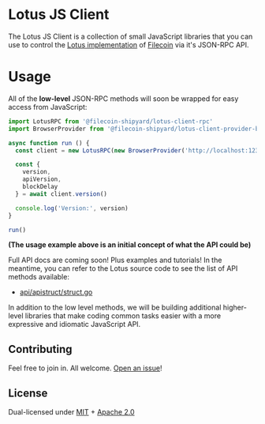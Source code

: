 # Lotus JS Client

The Lotus JS Client is a collection of small JavaScript libraries that you can use to control the [Lotus implementation](https://github.com/filecoin-project/lotus) of [Filecoin](https://filecoin.io/) via it's JSON-RPC API.

# Usage

All of the **low-level** JSON-RPC methods will soon be wrapped for easy access from JavaScript:

```js
import LotusRPC from '@filecoin-shipyard/lotus-client-rpc'
import BrowserProvider from '@filecoin-shipyard/lotus-client-provider-browser'

async function run () {
  const client = new LotusRPC(new BrowserProvider('http://localhost:1234'))

  const {
    version,
    apiVersion,
    blockDelay
  } = await client.version()

  console.log('Version:', version)
}

run()
```

**(The usage example above is an initial concept of what the API could be)**

Full API docs are coming soon! Plus examples and tutorials! In the meantime, you can refer to the Lotus source code to see the list of API methods available:

* [api/apistruct/struct.go](https://github.com/filecoin-project/lotus/blob/master/api/apistruct/struct.go)

In addition to the low level methods, we will be building additional higher-level libraries that make coding common tasks easier with a more expressive and idiomatic JavaScript API.

## Contributing

Feel free to join in. All welcome. [Open an issue](https://github.com/filecoin-shipyard/js-lotus-client/issues)!

## License

Dual-licensed under [MIT](https://github.com/filecoin-project/lotus/blob/master/LICENSE-MIT) + [Apache 2.0](https://github.com/filecoin-project/lotus/blob/master/LICENSE-APACHE)
